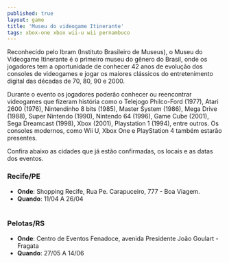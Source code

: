 ```yaml
---
published: true
layout: game
title: 'Museu do videogame Itinerante'
tags: xbox-one xbox wii-u wii pernambuco
---
```

Reconhecido pelo Ibram (Instituto Brasileiro de Museus), o Museu do Videogame Itinerante é o primeiro museu do gênero do Brasil, onde os jogadores tem a oportunidade de conhecer 42 anos de evolução dos consoles de videogames e jogar os maiores clássicos do entretenimento digital das décadas de 70, 80, 90 e 2000. 

Durante o evento os jogadores poderão conhecer ou reencontrar videogames que fizeram história como o Telejogo Philco-Ford (1977), Atari 2600 (1976), Nintendinho 8 bits (1985), Master System (1986), Mega Drive (1988), Super Nintendo (1990), Nintendo 64 (1996), Game Cube (2001), Sega Dreamcast (1998), Xbox (2001), Playstation 1 (1994), entre outros. Os consoles modernos, como Wii U, Xbox One e PlayStation 4 também estarão presentes.

Confira abaixo as cidades que já estão confirmadas, os locais e as datas dos eventos.

### Recife/PE
* **Onde**:  Shopping Recife, Rua Pe. Carapuceiro, 777 - Boa Viagem.
* **Quando**:  11/04 A 26/04
<br><br>
### Pelotas/RS
* **Onde**: Centro de Eventos Fenadoce, avenida Presidente João Goulart - Fragata
* **Quando**:  27/05 A 14/06